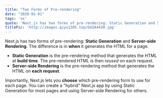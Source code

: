 ```yaml
---
title: "Two Forms of Pre-rendering"
date: "2020-01-01"
tags: 'xx'
quote: 'Next.js has two forms of pre-rendering: Static Generation and Server-side Rendering. The difference is in when ...'
titlePic: 'http://images.qiyu1205.top/GU2A4430.jpg'
---
```


Next.js has two forms of pre-rendering: **Static Generation** and **Server-side Rendering**. The difference is in **when** it generates the HTML for a page.

- **Static Generation** is the pre-rendering method that generates the HTML at **build time**. The pre-rendered HTML is then _reused_ on each request.
- **Server-side Rendering** is the pre-rendering method that generates the HTML on **each request**.

Importantly, Next.js lets you **choose** which pre-rendering form to use for each page. You can create a "hybrid" Next.js app by using Static Generation for most pages and using Server-side Rendering for others.
